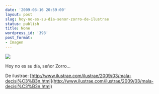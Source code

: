 ```yaml
---
date: '2009-03-16 20:59:00'
layout: post
slug: hoy-no-es-su-dia-senor-zorro-de-ilustrae
status: publish
title: None
wordpress_id: '393'
post_format:
- Imagen
---
```


![](http://jjdenis.files.wordpress.com/2012/04/fd9udze4sl54ioid3zywtkv1o1_400.png)

Hoy no es su día, señor Zorro…




De ilustrae: [http://www.ilustrae.com/ilustrae/2009/03/mala-decisi%C3%B3n.html](http://www.ilustrae.com/ilustrae/2009/03/mala-decisi%C3%B3n.html)
